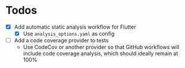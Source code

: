 # Todos

- [x] Add automatic static analysis workflow for Flutter
  - [x] Use `analysis_options.yaml` as config
- [ ] Add a code coverage provider to tests
  - Use CodeCov or another provider so that GitHub workflows will include code coverage analysis, which should ideally remain at 100%
